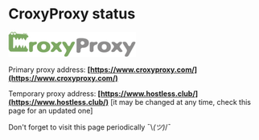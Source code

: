 # CroxyProxy status

![CroxyProxy web proxy](https://github.com/croxy-proxy-official/status/raw/master/image/logo.png)

Primary proxy address: **[https://www.croxyproxy.com/](https://www.croxyproxy.com/)**

Temporary proxy address: **[https://www.hostless.club/](https://www.hostless.club/)** [it may be changed at any time, check this page for an updated one]

Don't forget to visit this page periodically ¯\\_(ツ)_/¯
